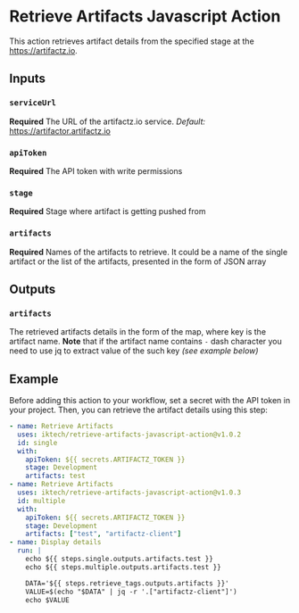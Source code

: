 # Retrieve Artifacts Javascript Action

This action retrieves artifact details from the specified stage at the https://artifactz.io.

## Inputs
### `serviceUrl`
**Required** The URL of the artifactz.io service. 
*Default:* https://artifactor.artifactz.io

### `apiToken`
**Required** The API token with write permissions 

### `stage`
**Required** Stage where artifact is getting pushed from

### `artifacts`
**Required** Names of the artifacts to retrieve. It could be a name of the single artifact or the list of the artifacts, 
presented in the form of JSON array

## Outputs
### `artifacts`
The retrieved artifacts details in the form of the map, where key is the artifact name. **Note** that if the artifact name 
contains `-` dash character you need to use jq to extract value of the such key *(see example below)* 

## Example
Before adding this action to your workflow, set a secret with the API token in your project.
Then, you can retrieve the artifact details using this step:
```yaml
- name: Retrieve Artifacts
  uses: iktech/retrieve-artifacts-javascript-action@v1.0.2
  id: single
  with:
    apiToken: ${{ secrets.ARTIFACTZ_TOKEN }}
    stage: Development
    artifacts: test
- name: Retrieve Artifacts
  uses: iktech/retrieve-artifacts-javascript-action@v1.0.3
  id: multiple
  with:
    apiToken: ${{ secrets.ARTIFACTZ_TOKEN }}
    stage: Development
    artifacts: ["test", "artifactz-client"]
- name: Display details
  run: |
    echo ${{ steps.single.outputs.artifacts.test }}
    echo ${{ steps.multiple.outputs.artifacts.test }}

    DATA='${{ steps.retrieve_tags.outputs.artifacts }}'
    VALUE=$(echo "$DATA" | jq -r '.["artifactz-client"]')
    echo $VALUE
```
